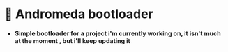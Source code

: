 # 🌌 Andromeda bootloader

- **Simple bootloader for a project i'm currently working on, it isn't much at the moment , but i'll keep updating it**


